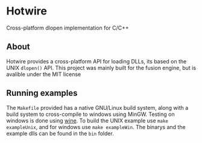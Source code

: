 # Hotwire
Cross-platform dlopen implementation for C/C++


## About
Hotwire provides a cross-platform API for loading DLLs, its based on the UNIX ```dlopen()``` API.
This project was mainly built for the fusion engine, but is avalible under the MIT license

## Running examples
The ```Makefile``` provided has a native GNU/Linux build system, along with a build system to cross-compile to windows using MinGW. Testing on windows is done using [wine](https://winehq.org). To build the UNIX example use ```make exampleUnix```, and for windows use ```make exampleWin```. The binarys and the example dlls can be found in the ```bin``` folder.

